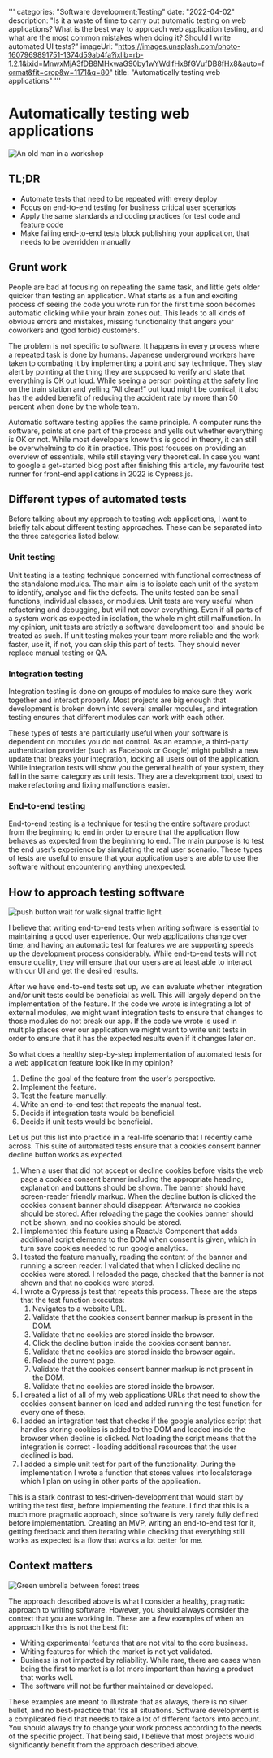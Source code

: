 '''
categories: "Software development;Testing"
date: "2022-04-02"
description: "Is it a waste of time to carry out automatic testing on web applications? What is the best way to approach web application testing, and what are the most common mistakes when doing it? Should I write automated UI tests?"
imageUrl: "https://images.unsplash.com/photo-1607969891751-1374d59ab4fa?ixlib=rb-1.2.1&ixid=MnwxMjA3fDB8MHxwaG90by1wYWdlfHx8fGVufDB8fHx8&auto=format&fit=crop&w=1171&q=80"
title: "Automatically testing web applications"
'''

# Automatically testing web applications

![An old man in a workshop](https://images.unsplash.com/photo-1607969891751-1374d59ab4fa?ixlib=rb-1.2.1&ixid=MnwxMjA3fDB8MHxwaG90by1wYWdlfHx8fGVufDB8fHx8&auto=format&fit=crop&w=1171&q=80)

## TL;DR

- Automate tests that need to be repeated with every deploy
- Focus on end-to-end testing for business critical user scenarios
- Apply the same standards and coding practices for test code and feature code
- Make failing end-to-end tests block publishing your application, that needs to be overridden manually

## Grunt work

People are bad at focusing on repeating the same task, and little gets older quicker than testing an application. What starts as a fun and exciting process of seeing the code you wrote run for the first time soon becomes automatic clicking while your brain zones out. This leads to all kinds of obvious errors and mistakes, missing functionality that angers your coworkers and (god forbid) customers.

The problem is not specific to software. It happens in every process where a repeated task is done by humans. Japanese underground workers have taken to combating it by implementing a point and say technique. They stay alert by pointing at the thing they are supposed to verify and state that everything is OK out loud. While seeing a person pointing at the safety line on the train station and yelling “All clear!” out loud might be comical, it also has the added benefit of reducing the accident rate by more than 50 percent when done by the whole team.

Automatic software testing applies the same principle. A computer runs the software, points at one part of the process and yells out whether everything is OK or not. While most developers know this is good in theory, it can still be overwhelming to do it in practice. This post focuses on providing an overview of essentials, while still staying very theoretical. In case you want to google a get-started blog post after finishing this article, my favourite test runner for front-end applications in 2022 is Cypress.js.

## Different types of automated tests

Before talking about my approach to testing web applications, I want to briefly talk about different testing approaches. These can be separated into the three categories listed below.

### Unit testing

Unit testing is a testing technique concerned with functional correctness of the standalone modules. The main aim is to isolate each unit of the system to identify, analyse and fix the defects. The units tested can be small functions, individual classes, or modules. Unit tests are very useful when refactoring and debugging, but will not cover everything. Even if all parts of a system work as expected in isolation, the whole might still malfunction.
In my opinion, unit tests are strictly a software development tool and should be treated as such. If unit testing makes your team more reliable and the work faster, use it, if not, you can skip this part of tests. They should never replace manual testing or QA.

### Integration testing

Integration testing is done on groups of modules to make sure they work together and interact properly. Most projects are big enough that development is broken down into several smaller modules, and integration testing ensures that different modules can work with each other.

These types of tests are particularly useful when your software is dependent on modules you do not control. As an example, a third-party authentication provider (such as Facebook or Google) might publish a new update that breaks your integration, locking all users out of the application. While integration tests will show you the general health of your system, they fall in the same category as unit tests. They are a development tool, used to make refactoring and fixing malfunctions easier.

### End-to-end testing

End-to-end testing is a technique for testing the entire software product from the beginning to end in order to ensure that the application flow behaves as expected from the beginning to end. The main purpose is to test the end user’s experience by simulating the real user scenario. These types of tests are useful to ensure that your application users are able to use the software without encountering anything unexpected.

## How to approach testing software

![push button wait for walk signal traffic light](https://images.unsplash.com/photo-1464037788451-47f64cfda692?ixlib=rb-1.2.1&ixid=MnwxMjA3fDB8MHxwaG90by1wYWdlfHx8fGVufDB8fHx8&auto=format&fit=crop&w=1170&q=80)

I believe that writing end-to-end tests when writing software is essential to maintaining a good user experience. Our web applications change over time, and having an automatic test for features we are supporting speeds up the development process considerably. While end-to-end tests will not ensure quality, they will ensure that our users are at least able to interact with our UI and get the desired results.

After we have end-to-end tests set up, we can evaluate whether integration and/or unit tests could be beneficial as well. This will largely depend on the implementation of the feature. If the code we wrote is integrating a lot of external modules, we might want integration tests to ensure that changes to those modules do not break our app. If the code we wrote is used in multiple places over our application we might want to write unit tests in order to ensure that it has the expected results even if it changes later on.

So what does a healthy step-by-step implementation of automated tests for a web application feature look like in my opinion?

1. Define the goal of the feature from the user's perspective.
2. Implement the feature.
3. Test the feature manually.
4. Write an end-to-end test that repeats the manual test.
5. Decide if integration tests would be beneficial.
6. Decide if unit tests would be beneficial.

Let us put this list into practice in a real-life scenario that I recently came across. This suite of automated tests ensure that a cookies consent banner decline button works as expected.

1. When a user that did not accept or decline cookies before visits the web page a cookies consent banner including the appropriate heading, explanation and buttons should be shown. The banner should have screen-reader friendly markup. When the decline button is clicked the cookies consent banner should disappear. Afterwards no cookies should be stored. After reloading the page the cookies banner should not be shown, and no cookies should be stored.
2. I implemented this feature using a ReactJs Component that adds additional script elements to the DOM when consent is given, which in turn save cookies needed to run google analytics.
3. I tested the feature manually, reading the content of the banner and running a screen reader. I validated that when I clicked decline no cookies were stored. I reloaded the page, checked that the banner is not shown and that no cookies were stored.
4. I wrote a Cypress.js test that repeats this process. These are the steps that the test function executes:
   1. Navigates to a website URL.
   2. Validate that the cookies consent banner markup is present in the DOM.
   3. Validate that no cookies are stored inside the browser.
   4. Click the decline button inside the cookies consent banner.
   5. Validate that no cookies are stored inside the browser again.
   6. Reload the current page.
   7. Validate that the cookies consent banner markup is not present in the DOM.
   8. Validate that no cookies are stored inside the browser.
5. I created a list of all of my web applications URLs that need to show the cookies consent banner on load and added running the test function for every one of these.
6. I added an integration test that checks if the google analytics script that handles storing cookies is added to the DOM and loaded inside the browser when decline is clicked. Not loading the script means that the integration is correct - loading additional resources that the user declined is bad.
7. I added a simple unit test for part of the functionality. During the implementation I wrote a function that stores values into localstorage which I plan on using in other parts of the application.

This is a stark contrast to test-driven-development that would start by writing the test first, before implementing the feature. I find that this is a much more pragmatic approach, since software is very rarely fully defined before implementation. Creating an MVP, writing an end-to-end test for it, getting feedback and then iterating while checking that everything still works as expected is a flow that works a lot better for me.

## Context matters

![Green umbrella between forest trees](https://images.unsplash.com/photo-1591691203197-c00ee071407a?ixlib=rb-1.2.1&ixid=MnwxMjA3fDB8MHxwaG90by1wYWdlfHx8fGVufDB8fHx8&auto=format&fit=crop&w=1181&q=80)

The approach described above is what I consider a healthy, pragmatic approach to writing software. However, you should always consider the context that you are working in. These are a few examples of when an approach like this is not the best fit:

- Writing experimental features that are not vital to the core business.
- Writing features for which the market is not yet validated.
- Business is not impacted by reliability. While rare, there are cases when being the first to market is a lot more important than having a product that works well.
- The software will not be further maintained or developed.

These examples are meant to illustrate that as always, there is no silver bullet, and no best-practice that fits all situations. Software development is a complicated field that needs to take a lot of different factors into account. You should always try to change your work process according to the needs of the specific project. That being said, I believe that most projects would significantly benefit from the approach described above.
